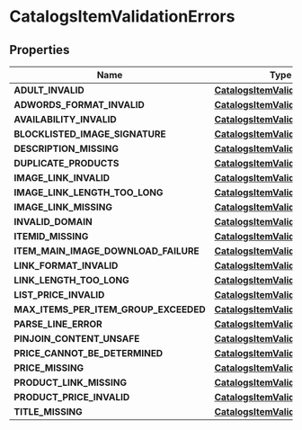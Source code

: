 
# CatalogsItemValidationErrors

## Properties
| Name | Type | Description | Notes |
| ------------ | ------------- | ------------- | ------------- |
| **ADULT_INVALID** | [**CatalogsItemValidationDetails**](CatalogsItemValidationDetails.md) |  |  [optional] |
| **ADWORDS_FORMAT_INVALID** | [**CatalogsItemValidationDetails**](CatalogsItemValidationDetails.md) |  |  [optional] |
| **AVAILABILITY_INVALID** | [**CatalogsItemValidationDetails**](CatalogsItemValidationDetails.md) |  |  [optional] |
| **BLOCKLISTED_IMAGE_SIGNATURE** | [**CatalogsItemValidationDetails**](CatalogsItemValidationDetails.md) |  |  [optional] |
| **DESCRIPTION_MISSING** | [**CatalogsItemValidationDetails**](CatalogsItemValidationDetails.md) |  |  [optional] |
| **DUPLICATE_PRODUCTS** | [**CatalogsItemValidationDetails**](CatalogsItemValidationDetails.md) |  |  [optional] |
| **IMAGE_LINK_INVALID** | [**CatalogsItemValidationDetails**](CatalogsItemValidationDetails.md) |  |  [optional] |
| **IMAGE_LINK_LENGTH_TOO_LONG** | [**CatalogsItemValidationDetails**](CatalogsItemValidationDetails.md) |  |  [optional] |
| **IMAGE_LINK_MISSING** | [**CatalogsItemValidationDetails**](CatalogsItemValidationDetails.md) |  |  [optional] |
| **INVALID_DOMAIN** | [**CatalogsItemValidationDetails**](CatalogsItemValidationDetails.md) |  |  [optional] |
| **ITEMID_MISSING** | [**CatalogsItemValidationDetails**](CatalogsItemValidationDetails.md) |  |  [optional] |
| **ITEM_MAIN_IMAGE_DOWNLOAD_FAILURE** | [**CatalogsItemValidationDetails**](CatalogsItemValidationDetails.md) |  |  [optional] |
| **LINK_FORMAT_INVALID** | [**CatalogsItemValidationDetails**](CatalogsItemValidationDetails.md) |  |  [optional] |
| **LINK_LENGTH_TOO_LONG** | [**CatalogsItemValidationDetails**](CatalogsItemValidationDetails.md) |  |  [optional] |
| **LIST_PRICE_INVALID** | [**CatalogsItemValidationDetails**](CatalogsItemValidationDetails.md) |  |  [optional] |
| **MAX_ITEMS_PER_ITEM_GROUP_EXCEEDED** | [**CatalogsItemValidationDetails**](CatalogsItemValidationDetails.md) |  |  [optional] |
| **PARSE_LINE_ERROR** | [**CatalogsItemValidationDetails**](CatalogsItemValidationDetails.md) |  |  [optional] |
| **PINJOIN_CONTENT_UNSAFE** | [**CatalogsItemValidationDetails**](CatalogsItemValidationDetails.md) |  |  [optional] |
| **PRICE_CANNOT_BE_DETERMINED** | [**CatalogsItemValidationDetails**](CatalogsItemValidationDetails.md) |  |  [optional] |
| **PRICE_MISSING** | [**CatalogsItemValidationDetails**](CatalogsItemValidationDetails.md) |  |  [optional] |
| **PRODUCT_LINK_MISSING** | [**CatalogsItemValidationDetails**](CatalogsItemValidationDetails.md) |  |  [optional] |
| **PRODUCT_PRICE_INVALID** | [**CatalogsItemValidationDetails**](CatalogsItemValidationDetails.md) |  |  [optional] |
| **TITLE_MISSING** | [**CatalogsItemValidationDetails**](CatalogsItemValidationDetails.md) |  |  [optional] |



